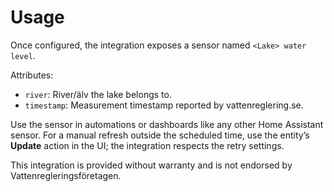 # Usage

Once configured, the integration exposes a sensor named `<Lake> water level`.

Attributes:
- `river`: River/älv the lake belongs to.
- `timestamp`: Measurement timestamp reported by vattenreglering.se.

Use the sensor in automations or dashboards like any other Home Assistant sensor. For a manual refresh outside the scheduled time, use the entity’s **Update** action in the UI; the integration respects the retry settings.

This integration is provided without warranty and is not endorsed by Vattenregleringsföretagen.
